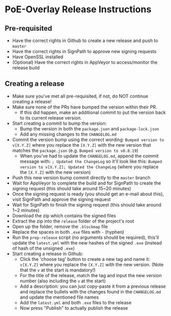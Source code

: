 # PoE-Overlay Release Instructions

## Pre-requisited
* Have the correct rights in Github to create a new release and push to `master`
* Have the correct rights in SignPath to approve new signing requests
* Have OpenSSL installed
* (Optional) Have the correct rights in AppVeyor to access/monitor the release build

## Creating a release
* Make sure you've met all pre-requisited, if not, do NOT continue creating a release!
* Make sure none of the PRs have bumped the version within their PR.
  * If this did happen, make an additional commit to put the version back to its current release version.
* Start creating a commit to bump the version:
  * Bump the version in both the `package.json` and `package-lock.json`
  * Add any missing changes to the `CHANGELOG.md`
* Commit the version bump using the correct wording: `Bumped version to v[X.Y.Z]` where you replace the `[X.Y.Z]` with the new version that matches the `package.json` (e.g. `Bumped version to v0.8.19`)
  * When you've had to update the `CHANGELOG.md`, append the commit message with: `; Updated the ChangeLog` so it'll look like this: `Bumped version to v[X.Y.Z]; Updated the ChangeLog` (where you replace the `[X.Y.Z]` with the new version)
* Push this new version bump commit directly to the `master` branch
* Wait for AppVeyor to complete the build and for SignPath to create the signing request (this should take around 15~20 minutes)
* Once the signing request is ready (you should get an e-mail about this), visit SignPath and approve the signing request
* Wait for SignPath to finish the signing request (this should take around 1~2 minutes)
* Download the zip which contains the signed files
* Extract the zip into the `release` folder of the project's root
* Open up the folder, remove the `.blockmap` file
* Replace the spaces in both `.exe` files with `-` (hyphen)
* Run the `prep-release` script (no arguments should be required), this'll update the `latest.yml` with the new hashes of the signed `.exe` (instead of hash of the unsigned `.exe`)
* Start creating a release in Github:
  * Click the 'choose tag' button to create a new tag and name it: `v[X.Y.Z]` where you replace the `[X.Y.Z]` with the new version. (Note that the `v` at the start is mandatory!)
  * For the title of the release, match the tag and input the new version number (also including the `v` at the start)
  * Add a description: you can just copy-paste it from a previous release and replace the bullets with the changes found in the `CHANGELOG.md` and update the mentioned file names
  * Add the `latest.yml` and both `.exe` files to the release
  * Now press "Publish" to actually publish the release
